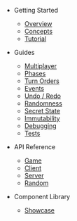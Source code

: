 * Getting Started

  * [Overview](/)
  * [Concepts](concepts.md)
  * [Tutorial](tutorial.md)

* Guides

  * [Multiplayer](multiplayer.md)
  * [Phases](phases.md)
  * [Turn Orders](turn-order.md)
  * [Events](events.md)
  * [Undo / Redo](undo.md)
  * [Randomness](random.md)
  * [Secret State](secret-state.md)
  * [Immutability](immutability.md)
  * [Debugging](debugging.md)
  * [Tests](tests.md)

* API Reference

  * [Game](api/Game.md)
  * [Client](api/Client.md)
  * [Server](api/Server.md)
  * [Random](api/Random.md)

* Component Library
  * [Showcase](storybook.md)
